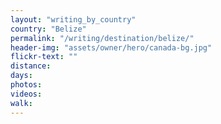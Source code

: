 ```yaml
---
layout: "writing_by_country"
country: "Belize"
permalink: "/writing/destination/belize/"
header-img: "assets/owner/hero/canada-bg.jpg"
flickr-text: ""
distance:
days:
photos:
videos:
walk:
---
```

